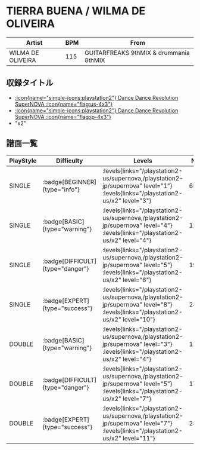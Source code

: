# TIERRA BUENA / WILMA DE OLIVEIRA

|Artist|BPM|From|
|------|---|----|
|WILMA DE OLIVEIRA|115|GUITARFREAKS 9thMIX & drummania 8thMIX|

## 収録タイトル

- [:icon{name="simple-icons:playstation2"} Dance Dance Revolution SuperNOVA :icon{name="flag:us-4x3"}](/playstation2-us/supernova)
- [:icon{name="simple-icons:playstation2"} Dance Dance Revolution SuperNOVA :icon{name="flag:jp-4x3"}](/playstation2-jp/supernova)
- "x2"

## 譜面一覧

|PlayStyle|Difficulty|Levels|Notes|Movie|
|---------|----------|------|-----|-----|
|SINGLE| :badge[BEGINNER]{type="info"}| :levels{links="/playstation2-us/supernova,/playstation2-jp/supernova" level="1"} :levels{links="/playstation2-us/x2" level="3"}|65/0||
|SINGLE| :badge[BASIC]{type="warning"}| :levels{links="/playstation2-us/supernova,/playstation2-jp/supernova" level="4"} :levels{links="/playstation2-us/x2" level="4"}|125/5||
|SINGLE| :badge[DIFFICULT]{type="danger"}| :levels{links="/playstation2-us/supernova,/playstation2-jp/supernova" level="5"} :levels{links="/playstation2-us/x2" level="8"}|190/5||
|SINGLE| :badge[EXPERT]{type="success"}| :levels{links="/playstation2-us/supernova,/playstation2-jp/supernova" level="8"} :levels{links="/playstation2-us/x2" level="10"}|246/5||
|DOUBLE| :badge[BASIC]{type="warning"}| :levels{links="/playstation2-us/supernova,/playstation2-jp/supernova" level="3"} :levels{links="/playstation2-us/x2" level="4"}|112/16||
|DOUBLE| :badge[DIFFICULT]{type="danger"}| :levels{links="/playstation2-us/supernova,/playstation2-jp/supernova" level="5"} :levels{links="/playstation2-us/x2" level="7"}|176/5||
|DOUBLE| :badge[EXPERT]{type="success"}| :levels{links="/playstation2-us/supernova,/playstation2-jp/supernova" level="7"} :levels{links="/playstation2-us/x2" level="11"}|239/1||
